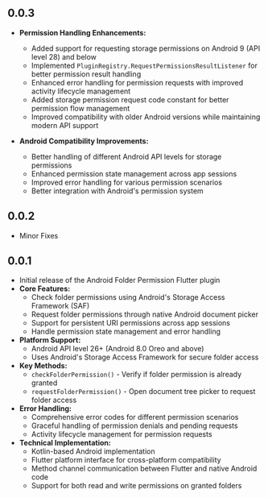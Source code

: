 ## 0.0.3

* **Permission Handling Enhancements:**
  * Added support for requesting storage permissions on Android 9 (API level 28) and below
  * Implemented `PluginRegistry.RequestPermissionsResultListener` for better permission result handling
  * Enhanced error handling for permission requests with improved activity lifecycle management
  * Added storage permission request code constant for better permission flow management
  * Improved compatibility with older Android versions while maintaining modern API support

* **Android Compatibility Improvements:**
  * Better handling of different Android API levels for storage permissions
  * Enhanced permission state management across app sessions
  * Improved error handling for various permission scenarios
  * Better integration with Android's permission system

## 0.0.2

* Minor Fixes

## 0.0.1

* Initial release of the Android Folder Permission Flutter plugin
* **Core Features:**
  * Check folder permissions using Android's Storage Access Framework (SAF)
  * Request folder permissions through native Android document picker
  * Support for persistent URI permissions across app sessions
  * Handle permission state management and error handling
* **Platform Support:**
  * Android API level 26+ (Android 8.0 Oreo and above)
  * Uses Android's Storage Access Framework for secure folder access
* **Key Methods:**
  * `checkFolderPermission()` - Verify if folder permission is already granted
  * `requestFolderPermission()` - Open document tree picker to request folder access
* **Error Handling:**
  * Comprehensive error codes for different permission scenarios
  * Graceful handling of permission denials and pending requests
  * Activity lifecycle management for permission requests
* **Technical Implementation:**
  * Kotlin-based Android implementation
  * Flutter platform interface for cross-platform compatibility
  * Method channel communication between Flutter and native Android code
  * Support for both read and write permissions on granted folders
